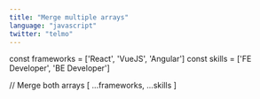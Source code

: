 ```yaml
---
title: "Merge multiple arrays"
language: "javascript"
twitter: "telmo"
---
```


const frameworks = ['React', 'VueJS', 'Angular']
const skills = ['FE Developer', 'BE Developer']

// Merge both arrays
[ ...frameworks, ...skills ]
